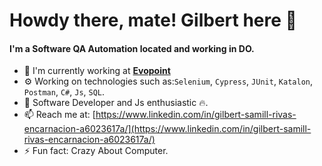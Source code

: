 # Howdy there, mate! Gilbert here 👋

#### I'm a Software QA Automation located and working in DO.

- 🏢 I'm currently working at **[Evopoint](https://www.evopoint.do/)**
- ⚙️ Working on technologies such as:`Selenium`, `Cypress`, `JUnit`, `Katalon`, `Postman`, `C#`, `Js`, `SQL`.
- 🌱 Software Developer and Js enthusiastic 🔥.
- 📫 Reach me at: [https://www.linkedin.com/in/gilbert-samill-rivas-encarnacion-a6023617a/](https://www.linkedin.com/in/gilbert-samill-rivas-encarnacion-a6023617a/)
- ⚡️ Fun fact: Crazy About Computer. 
